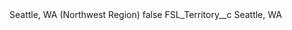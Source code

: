 <?xml version="1.0" encoding="UTF-8"?>
<CustomMetadata xmlns="http://soap.sforce.com/2006/04/metadata" xmlns:xsi="http://www.w3.org/2001/XMLSchema-instance" xmlns:xsd="http://www.w3.org/2001/XMLSchema">
    <label>Seattle, WA (Northwest Region)</label>
    <protected>false</protected>
    <values>
        <field>FSL_Territory__c</field>
        <value xsi:type="xsd:string">Seattle, WA</value>
    </values>
</CustomMetadata>
